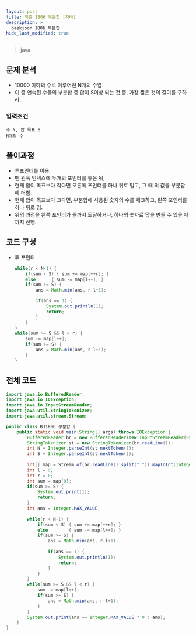 ```yaml
---
layout: post
title: 백준 1806 부분합 [자바]
description: >
  baekjoon 1806 부분합
hide_last_modified: true
---
```


> java

## 문제 분석

- 10000 이하의 수로 이루어진 N개의 수열
- 이 중 연속된 수들의 부분합 중 합이 S이상 되는 것 중, 가장 짧은 것의 길이를 구하라.



### 입력조건

```
수 N, 합 목표 S
N개의 수
```



## 풀이과정

- 투포인터를 이용.
- 맨 왼쪽 인덱스에 두개의 포인터를 놓은 뒤,
- 현재 합이 목표보다 작다면 오른쪽 포인터를 하나 뒤로 밀고, 그 때 의 값을 부분합에 더함.
- 현재 합이 목표보다 크다면, 부분합에 사용된 숫자의 수를 체크하고, 왼쪽 포인터를 하나 뒤로 밈.
- 위의 과정을 왼쪽 포인터가 끝까지 도달하거나, 하나의 숫자로 답을 만들 수 있을 때까지 진행.



## 코드 구성

- 투 포인터

  ```java
  while(r < N-1) {
      if(sum < S) { sum += map[++r]; }
      else 		{ sum -= map[l++]; }
      if(sum >= S) {
          ans = Math.min(ans, r-l+1);
  
          if(ans == 1) {
              System.out.println(1);
              return;
          }
      }
  }
  while(sum >= S && l < r) {
      sum -= map[l++];
      if(sum >= S) {
          ans = Math.min(ans, r-l+1);				
      }
  }
  ```

  

## 전체 코드

```java
import java.io.BufferedReader;
import java.io.IOException;
import java.io.InputStreamReader;
import java.util.StringTokenizer;
import java.util.stream.Stream;

public class BJ1806_부분합 {
	public static void main(String[] args) throws IOException {
		BufferedReader br = new BufferedReader(new InputStreamReader(System.in));
		StringTokenizer st = new StringTokenizer(br.readLine());
		int N = Integer.parseInt(st.nextToken());
		int S = Integer.parseInt(st.nextToken());
		
		int[] map = Stream.of(br.readLine().split(" ")).mapToInt(Integer::parseInt).toArray();
		int l = 0;
		int r = 0;
		int sum = map[0];
		if(sum >= S) {
			System.out.print(1);
			return;
		}
		int ans = Integer.MAX_VALUE;
		
		while(r < N-1) {
			if(sum < S) { sum += map[++r]; }
			else 		{ sum -= map[l++]; }
			if(sum >= S) {
				ans = Math.min(ans, r-l+1);
				
				if(ans == 1) {
					System.out.println(1);
					return;
				}
			}
		}
		while(sum >= S && l < r) {
			sum -= map[l++];
			if(sum >= S) {
				ans = Math.min(ans, r-l+1);				
			}
		}
		System.out.print(ans == Integer.MAX_VALUE ? 0 : ans);
	}
}
```


